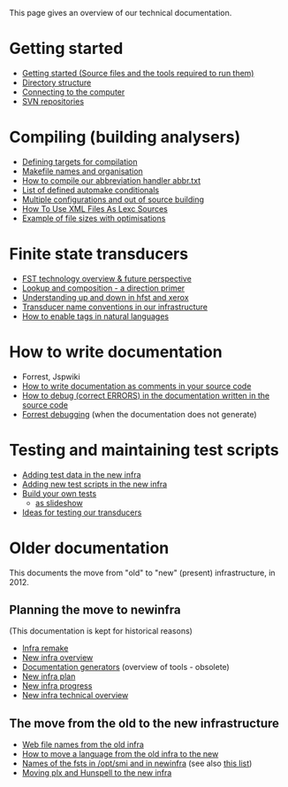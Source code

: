 This page gives an overview of our technical documentation.


# Getting started
* [Getting started (Source files and the tools required to run them)](infraremake/GettingStartedWithTheNewInfra.html)
* [Directory structure](infraremake/NewinfraCatalogues.html)
* [Connecting to the computer](offline.html)
* [SVN repositories](OurSVNRepositories.html)


# Compiling (building analysers)
* [Defining targets for compilation](infraremake/NewInfraMaintenance.html) 
* [Makefile names and organisation](infraremake/MakefileNamesAndOrganisation.html)
* [How to compile our abbreviation handler abbr.txt](infraremake/AbbreviationCompilation.html)
* [List of defined automake conditionals](infraremake/ListOfDefinedAutomakeConditionals.html)
* [Multiple configurations and out of source building](infraremake/MultipleConfigurationsAndOutOfSourceBuilding.html)
* [How To Use XML Files As Lexc Sources](infraremake/HowToUseXMLFilesAsLexcSources.html)
* [Example of file sizes with optimisations](infraremake/ExampleOfFileSizesWithOptimisations.html)


# Finite state transducers
* [FST technology overview & future perspective](FSTTechnologyOverview.html)
* [Lookup and composition - a direction primer](infraremake/LookupAndComposition_ADirectionPrimer.html)
* [Understanding up and down in hfst and xerox](infraremake/LookupAndComposition_ADirectionPrimer.html)
* [Transducer name conventions in our infrastructure](infraremake/TransducerNamesInTheNewInfra.html)
* [How to enable tags in natural languages](infraremake/HowToEnableTagsInNaturalLanguages.html)


# How to write documentation
* Forrest, Jspwiki
* [How to write documentation as comments in your source code](infraremake/In-sourceDocumentation.html)
* [How to debug (correct ERRORS) in the documentation written in the  source code](infraremake/DebuggingSourceDocumentation.html)
* [Forrest debugging](infraremake/ForrestDebugging.html) (when the documentation does not generate)


# Testing and maintaining test scripts
* [Adding test data in the new infra](infraremake/AddingMorphologicalTestData.html)
* [Adding new test scripts in the new infra](infraremake/TestScriptsInTheNewInfra.html)
* [Build your own tests](infraremake/BuildYourOwnTests.html)
  - [as slideshow](infraremake/slidy/BuildYourOwnTests.html)
* [Ideas for testing our transducers](infraremake/IdeasForNewinfraTesting.html)






# Older documentation


This documents the move from "old" to "new" (present) infrastructure, in 2012.


## Planning the move to newinfra


(This documentation is  kept for historical reasons)


* [Infra remake](infraremake/InfraRemake.html)
* [New infra overview](infraremake/NewInfraOverview.html)
* [Documentation generators](infraremake/DocumentationGenerators.html) (overview of tools - obsolete)
* [New infra plan](infraremake/NewInfraPlan.html)
* [New infra progress](infraremake/NewInfraProgress.html)
* [New infra technical overview](infraremake/NewInfraTechnicalOverview.html)


## The move from the old to the new infrastructure


* [Web file names from the old infra](infraremake/WebFilenamesFromOldinfra.html)
* [How to move a language from the old infra to the new](infraremake/HowToMoveALanguageFromTheOldInfraToTheNew.html)
* [Names of the fsts in /opt/smi and in newinfra](QuasicodeForKeepingTrackOfTransducers.html)
  (see also [this list](infraremake/FstNamesInOldAndNewInfra.html))
* [Moving plx and Hunspell to the new infra](infraremake/MovingPLXAndHunspellToTheNewInfra.html)


